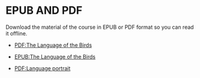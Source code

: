 # EPUB AND PDF

Download the material of the course in EPUB or PDF format so you can read it offline.

- [PDF:The Language of the Birds](/05-READY_TO_DOWNLOAD/Language%20of%20the%20Birds,%20The%20-%20Marta%20Jiménez.pdf)

- [EPUB:The Language of the Birds](/05-READY_TO_DOWNLOAD/Language_of_birds_epub/dist/milibro.epub)

- [PDF:Language portrait](/05-READY_TO_DOWNLOAD/language_portrait.pdf)